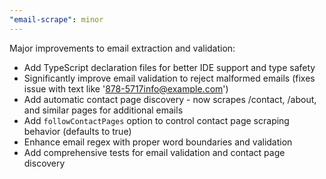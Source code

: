 ```yaml
---
"email-scrape": minor
---
```


Major improvements to email extraction and validation:

- Add TypeScript declaration files for better IDE support and type safety
- Significantly improve email validation to reject malformed emails (fixes issue with text like '878-5717info@example.com')
- Add automatic contact page discovery - now scrapes /contact, /about, and similar pages for additional emails
- Add `followContactPages` option to control contact page scraping behavior (defaults to true)
- Enhance email regex with proper word boundaries and validation
- Add comprehensive tests for email validation and contact page discovery

